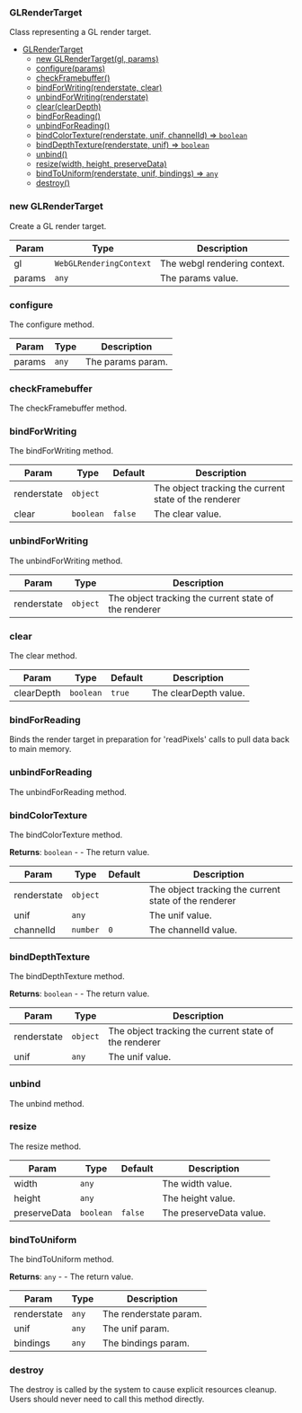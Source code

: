 <a name="GLRenderTarget"></a>

### GLRenderTarget
Class representing a GL render target.



* [GLRenderTarget](#GLRenderTarget)
    * [new GLRenderTarget(gl, params)](#new-GLRenderTarget)
    * [configure(params)](#configure)
    * [checkFramebuffer()](#checkFramebuffer)
    * [bindForWriting(renderstate, clear)](#bindForWriting)
    * [unbindForWriting(renderstate)](#unbindForWriting)
    * [clear(clearDepth)](#clear)
    * [bindForReading()](#bindForReading)
    * [unbindForReading()](#unbindForReading)
    * [bindColorTexture(renderstate, unif, channelId) ⇒ <code>boolean</code>](#bindColorTexture)
    * [bindDepthTexture(renderstate, unif) ⇒ <code>boolean</code>](#bindDepthTexture)
    * [unbind()](#unbind)
    * [resize(width, height, preserveData)](#resize)
    * [bindToUniform(renderstate, unif, bindings) ⇒ <code>any</code>](#bindToUniform)
    * [destroy()](#destroy)

<a name="new_GLRenderTarget_new"></a>

### new GLRenderTarget
Create a GL render target.


| Param | Type | Description |
| --- | --- | --- |
| gl | <code>WebGLRenderingContext</code> | The webgl rendering context. |
| params | <code>any</code> | The params value. |

<a name="GLRenderTarget+configure"></a>

### configure
The configure method.



| Param | Type | Description |
| --- | --- | --- |
| params | <code>any</code> | The params param. |

<a name="GLRenderTarget+checkFramebuffer"></a>

### checkFramebuffer
The checkFramebuffer method.


<a name="GLRenderTarget+bindForWriting"></a>

### bindForWriting
The bindForWriting method.



| Param | Type | Default | Description |
| --- | --- | --- | --- |
| renderstate | <code>object</code> |  | The object tracking the current state of the renderer |
| clear | <code>boolean</code> | <code>false</code> | The clear value. |

<a name="GLRenderTarget+unbindForWriting"></a>

### unbindForWriting
The unbindForWriting method.



| Param | Type | Description |
| --- | --- | --- |
| renderstate | <code>object</code> | The object tracking the current state of the renderer |

<a name="GLRenderTarget+clear"></a>

### clear
The clear method.



| Param | Type | Default | Description |
| --- | --- | --- | --- |
| clearDepth | <code>boolean</code> | <code>true</code> | The clearDepth value. |

<a name="GLRenderTarget+bindForReading"></a>

### bindForReading
Binds the render target in preparation for 'readPixels' calls to pull data back to main memory.


<a name="GLRenderTarget+unbindForReading"></a>

### unbindForReading
The unbindForReading method.


<a name="GLRenderTarget+bindColorTexture"></a>

### bindColorTexture
The bindColorTexture method.


**Returns**: <code>boolean</code> - - The return value.  

| Param | Type | Default | Description |
| --- | --- | --- | --- |
| renderstate | <code>object</code> |  | The object tracking the current state of the renderer |
| unif | <code>any</code> |  | The unif value. |
| channelId | <code>number</code> | <code>0</code> | The channelId value. |

<a name="GLRenderTarget+bindDepthTexture"></a>

### bindDepthTexture
The bindDepthTexture method.


**Returns**: <code>boolean</code> - - The return value.  

| Param | Type | Description |
| --- | --- | --- |
| renderstate | <code>object</code> | The object tracking the current state of the renderer |
| unif | <code>any</code> | The unif value. |

<a name="GLRenderTarget+unbind"></a>

### unbind
The unbind method.


<a name="GLRenderTarget+resize"></a>

### resize
The resize method.



| Param | Type | Default | Description |
| --- | --- | --- | --- |
| width | <code>any</code> |  | The width value. |
| height | <code>any</code> |  | The height value. |
| preserveData | <code>boolean</code> | <code>false</code> | The preserveData value. |

<a name="GLRenderTarget+bindToUniform"></a>

### bindToUniform
The bindToUniform method.


**Returns**: <code>any</code> - - The return value.  

| Param | Type | Description |
| --- | --- | --- |
| renderstate | <code>any</code> | The renderstate param. |
| unif | <code>any</code> | The unif param. |
| bindings | <code>any</code> | The bindings param. |

<a name="GLRenderTarget+destroy"></a>

### destroy
The destroy is called by the system to cause explicit resources cleanup.
Users should never need to call this method directly.


